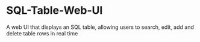 # SQL-Table-Web-UI
A web UI that displays an SQL table, allowing users to search, edit, add and delete table rows in real time
